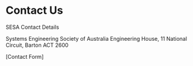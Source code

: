 # Contact Us

SESA Contact Details

Systems Engineering Society of Australia
Engineering House, 11 National Circuit, Barton ACT 2600

[Contact Form] 
 
